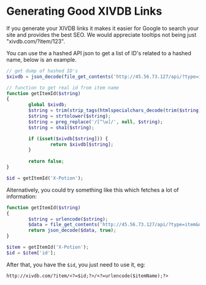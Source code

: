 Generating Good XIVDB Links
====================

If you generate your XIVDB links it makes it easier for Google to search your site and provides the best SEO. We would appreciate tooltips not being just "xivdb.com/?item/123".

You can use the a hashed API json to get a list of ID's related to a hashed name, below is an example.

```php
// get dump of hashed ID's
$xivdb = json_decode(file_get_contents('http://45.56.73.127/api/?type=item&name=all'), true);

// function to get real id from item name
function getItemId($string)
{
        global $xivdb;
        $string = trim(strip_tags(htmlspecialchars_decode(trim($string), ENT_QUOTES)));
        $string = strtolower($string);
        $string = preg_replace('/[^\w]/', null, $string);
        $string = sha1($string);

        if (isset($xivdb[$string])) {
                return $xivdb[$string];
        }
        
        return false;
}

$id = getItemId('X-Potion');
```

Alternatively, you could try something like this which fetches a lot of information:

```php
function getItemId($string)
{
        $string = urlencode($string);
        $data = file_get_contents('http://45.56.73.127/api/?type=item&name='. $string);
        return json_decode($data, true);
}

$item = getItemId('X-Potion');
$id = $item['id'];
```

After that, you have the ``` $id ```, you just need to use it, eg:

``` http://xivdb.com/?item/<?=$id;?>/<?=urlencode($itemName);?> ```

